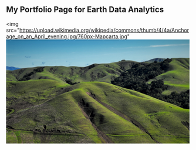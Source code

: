 ## My Portfolio Page for Earth Data Analytics
<img src="https://upload.wikimedia.org/wikipedia/commons/thumb/4/4a/Anchorage_on_an_April_evening.jpg/760px-Mapcarta.jpg"
<img src="/img/Slides.jpg" alt="Debris flows " width=500>
